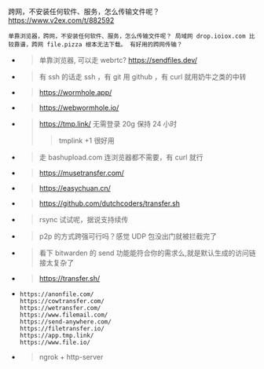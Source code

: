 
跨网，不安装任何软件、服务，怎么传输文件呢？ https://www.v2ex.com/t/882592
```console
单靠浏览器，跨网，不安装任何软件、服务，怎么传输文件呢？ 局域网 drop.ioiox.com 比较靠谱，跨网 file.pizza 根本无法下载。 有好用的跨网传输？
```
- > 单靠浏览器, 可以走 webrtc? https://sendfiles.dev/
- > 有 ssh 的话走 ssh ，有 git 用 github ，有 curl 就用奶牛之类的中转
- > https://wormhole.app/
- > https://webwormhole.io/
- > https://tmp.link/ 无需登录 20g 保持 24 小时
  >> tmplink +1 很好用
- > 走 bashupload.com 连浏览器都不需要，有 curl 就行
- > https://musetransfer.com/
- > https://easychuan.cn/
- > https://github.com/dutchcoders/transfer.sh
- > rsync 试试呢，据说支持续传
- > p2p 的方式跨强可行吗？感觉 UDP 包没出门就被拦截完了
- > 看下 bitwarden 的 send 功能能符合你的需求么,就是默认生成的访问链接太复杂了
- > https://transfer.sh/
- > 
  ```console
  https://anonfile.com/
  https://cowtransfer.com/
  https://wetransfer.com/
  https://www.filemail.com/
  https://send-anywhere.com/
  https://filetransfer.io/
  https://app.tmp.link/
  https://www.file.io/
  ```
- > ngrok + http-server
